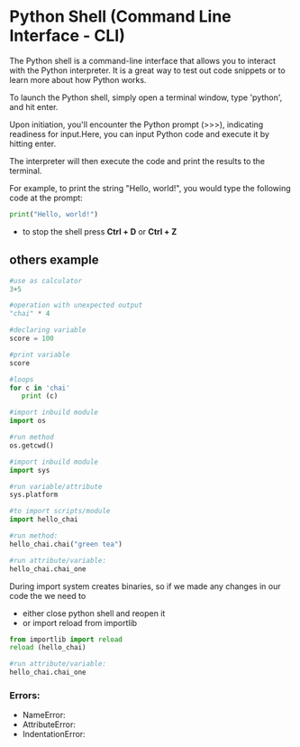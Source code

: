 # Python Shell (Command Line Interface - CLI)
The Python shell is a command-line interface that allows you to interact with the Python interpreter. It is a great way to test out code snippets or to learn more about how Python works.

To launch the Python shell, simply open a terminal window, type 'python', and hit enter.

Upon initiation, you'll encounter the Python prompt (>>>), indicating readiness for input.Here, you can input Python code and execute it by hitting enter.
 
The interpreter will then execute the code and print the results to the terminal.

For example, to print the string "Hello, world!", you would type the following code at the prompt:

```python
print("Hello, world!")
```
- to stop the shell press **Ctrl + D** or **Ctrl + Z**

## others example
```python
#use as calculator
3+5
```
```python
#operation with unexpected output
"chai" * 4
```
```python
#declaring variable
score = 100
```
```python
#print variable
score
```
```python
#loops
for c in 'chai'
   print (c)
```

```python
#import inbuild module
import os
```
```python
#run method
os.getcwd()
```

```python
#import inbuild module
import sys
```
```python
#run variable/attribute
sys.platform
```

```python
#to import scripts/module
import hello_chai
```
```python
#run method:
hello_chai.chai("green tea")
```

```python
#run attribute/variable:
hello_chai.chai_one
```

During import system creates binaries, so if we made any changes in our code the we need to
   - either close python shell and reopen it
   - or import reload from importlib 
  
```python
from importlib import reload
reload (hello_chai)
```
```python
#run attribute/variable:
hello_chai.chai_one
```
### Errors:
- NameError:
- AttributeError:
- IndentationError: